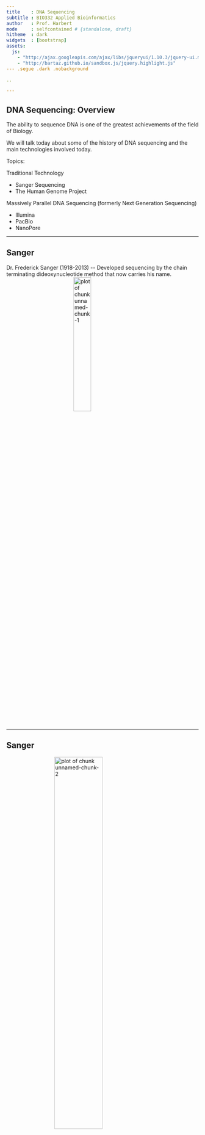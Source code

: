 ```yaml
---
title    : DNA Sequencing
subtitle : BIO332 Applied Bioinformatics
author   : Prof. Harbert
mode     : selfcontained # {standalone, draft}
hitheme  : dark
widgets  : [bootstrap]
assets:
  js:
    - "http://ajax.googleapis.com/ajax/libs/jqueryui/1.10.3/jquery-ui.min.js"
    - "http://bartaz.github.io/sandbox.js/jquery.highlight.js"
--- .segue .dark .nobackground

..

---
```


## DNA Sequencing: Overview

The ability to sequence DNA is one of the greatest achievements of the field of Biology. 

We will talk today about some of the history of DNA sequencing and the main technologies involved today.

Topics:

Traditional Technology
+ Sanger Sequencing 
+ The Human Genome Project

Massively Parallel DNA Sequencing (formerly Next Generation Sequencing)
+ Illumina
+ PacBio
+ NanoPore


--- 

## Sanger

Dr. Frederick Sanger (1918-2013) -- Developed sequencing by the chain terminating dideoxynucleotide method that now carries his name.
[
<img src="./images/Frederick_Sanger2.jpg" title="plot of chunk unnamed-chunk-1" alt="plot of chunk unnamed-chunk-1" width="30%" style="display: block; margin: auto;" />
](https://en.wikipedia.org/wiki/Frederick_Sanger#/media/File:Frederick_Sanger2.jpg)

---


## Sanger

<img src="./images/fig1.jpg" title="plot of chunk unnamed-chunk-2" alt="plot of chunk unnamed-chunk-2" width="50%" style="display: block; margin: auto;" />

[Image credit: "Whole-genome sequencing: Figure 1," by OpenStax College, Biology (CC BY 4.0)](https://cnx.org/contents/GFy_h8cu@10.7:5l844Z38@7/Whole-Genome-Sequencing)

---

## Sanger

<img src="./images/fig2.jpg" title="plot of chunk unnamed-chunk-3" alt="plot of chunk unnamed-chunk-3" width="50%" style="display: block; margin: auto;" />

[Image credit: "Whole-genome sequencing: Figure 1," by OpenStax College, Biology (CC BY 4.0)](https://cnx.org/contents/GFy_h8cu@10.7:5l844Z38@7/Whole-Genome-Sequencing)

---


## Sanger

<div align="center">
<iframe width="560" height="315" src="https://www.youtube.com/embed/FvHRio1yyhQ?rel=0"; frameborder="0" allowfullscreen></iframe>
</div>

---


## Sanger

<div align="center">
<iframe width="560" height="315" src="https://www.youtube.com/embed/e2G5zx-OJIw?rel=0"; frameborder="0" allowfullscreen></iframe>
</div>

---

## Sanger

Produces high quality reads
+ Length: 400-600 bp (sometimes longer to ~1kbp)
+ High base call accuracy (>95% and relatively easy to detect).
+ Maxes out at about 384 reads per run on typical equipment (some of this can be automated) due to lab infrastructure constraints.
+ A few hours per run
+ [Applied Biosystems](http://www.ramaciotti.unsw.edu.au/wp-content/uploads/2016/08/sequencing_handbook_FLR.pdf) equipment

How many runs at 500bp per read and (let's assume) 384 reads per run would it take to sequence the human genome at 3 billion bases one time?

---

## Human Genome Project


<img src="./images/hgp_timeline.jpg" title="plot of chunk unnamed-chunk-4" alt="plot of chunk unnamed-chunk-4" width="100%" style="display: block; margin: auto;" />

[Source CC-by-2.0](https://www.flickr.com/photos/genomegov/26964377742/)

[It was a BIG deal!](https://www.youtube.com/watch?v=slRyGLmt3qc)

---

--- .segue 

# Current Sequencing Technology: 

---



## Illumina

<div align="center">
<iframe width="560" height="315" src="https://www.youtube.com/embed/fCd6B5HRaZ8?rel=0"; frameborder="0" allowfullscreen></iframe>
</div>

---

## PacBio

<div align="center">
<iframe width="560" height="315" src="https://www.youtube.com/embed/TwN9EaDtgjU?rel=0"; frameborder="0" allowfullscreen></iframe>
</div>

---

## PacBio
<div align="center">
<iframe width="560" height="315" src="https://www.youtube.com/embed/NHCJ8PtYCFc?rel=0"; frameborder="0" allowfullscreen></iframe>
</div>

---


## Ion Torrent

<div align="center">
<iframe width="560" height="315" src="https://www.youtube.com/embed/WYBzbxIfuKs?rel=0"; frameborder="0" allowfullscreen></iframe>
</div>

---

## Oxford Nanopore

<div align="center">
<iframe width="560" height="315" src="https://www.youtube.com/embed/E9-Rm5AoZGw?rel=0"; frameborder="0" allowfullscreen></iframe>
</div>

---

--- 

## More Nanopore

<iframe src="https://player.vimeo.com/video/297106166" width="640" height="360" frameborder="0" webkitallowfullscreen mozallowfullscreen allowfullscreen></iframe>
<p><a href="https://vimeo.com/297106166">Introduction to nanopore sequencing</a> from <a href="https://vimeo.com/user5318092">Oxford Nanopore</a> on <a href="https://vimeo.com">Vimeo</a>.</p>

---


## Other Resources

Library prep and Illumina Seq: http://rmpiro.net/teaching/pub/lectures/fu-genomics/01-NGS_technology.pdf

Review of sequencing platforms (2017):
https://www.omicsonline.org/open-access/generations-of-sequencing-technologies-from-first-to-next-generation-0974-8369-1000395.php?aid=87862



---

--- .segue 

# Questions? 
[home](https://rsh249.github.io/applied_bioinformatics)

---
